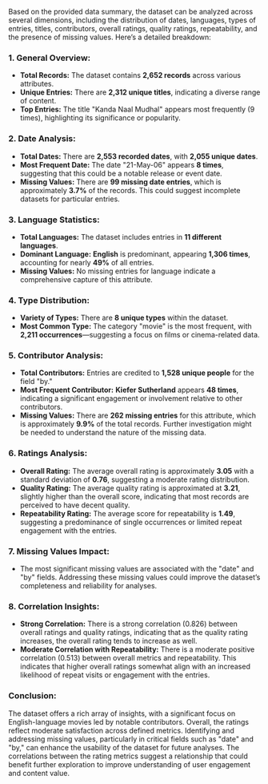 Based on the provided data summary, the dataset can be analyzed across several dimensions, including the distribution of dates, languages, types of entries, titles, contributors, overall ratings, quality ratings, repeatability, and the presence of missing values. Here’s a detailed breakdown:

### 1. **General Overview:**
- **Total Records:** The dataset contains **2,652 records** across various attributes.
- **Unique Entries:** There are **2,312 unique titles**, indicating a diverse range of content.
- **Top Entries:** The title "Kanda Naal Mudhal" appears most frequently (9 times), highlighting its significance or popularity.

### 2. **Date Analysis:**
- **Total Dates:** There are **2,553 recorded dates**, with **2,055 unique dates**. 
- **Most Frequent Date:** The date "21-May-06" appears **8 times**, suggesting that this could be a notable release or event date.
- **Missing Values:** There are **99 missing date entries**, which is approximately **3.7%** of the records. This could suggest incomplete datasets for particular entries.

### 3. **Language Statistics:**
- **Total Languages:** The dataset includes entries in **11 different languages**.
- **Dominant Language:** **English** is predominant, appearing **1,306 times**, accounting for nearly **49%** of all entries.
- **Missing Values:** No missing entries for language indicate a comprehensive capture of this attribute.

### 4. **Type Distribution:**
- **Variety of Types:** There are **8 unique types** within the dataset.
- **Most Common Type:** The category "movie" is the most frequent, with **2,211 occurrences**—suggesting a focus on films or cinema-related data.

### 5. **Contributor Analysis:**
- **Total Contributors:** Entries are credited to **1,528 unique people** for the field "by."
- **Most Frequent Contributor:** **Kiefer Sutherland** appears **48 times**, indicating a significant engagement or involvement relative to other contributors.
- **Missing Values:** There are **262 missing entries** for this attribute, which is approximately **9.9%** of the total records. Further investigation might be needed to understand the nature of the missing data.

### 6. **Ratings Analysis:**
- **Overall Rating:** The average overall rating is approximately **3.05** with a standard deviation of **0.76**, suggesting a moderate rating distribution.
- **Quality Rating:** The average quality rating is approximated at **3.21**, slightly higher than the overall score, indicating that most records are perceived to have decent quality.
- **Repeatability Rating:** The average score for repeatability is **1.49**, suggesting a predominance of single occurrences or limited repeat engagement with the entries.

### 7. **Missing Values Impact:**
- The most significant missing values are associated with the "date" and "by" fields. Addressing these missing values could improve the dataset’s completeness and reliability for analyses.
  
### 8. **Correlation Insights:**
- **Strong Correlation:** There is a strong correlation (0.826) between overall ratings and quality ratings, indicating that as the quality rating increases, the overall rating tends to increase as well.
- **Moderate Correlation with Repeatability:** There is a moderate positive correlation (0.513) between overall metrics and repeatability. This indicates that higher overall ratings somewhat align with an increased likelihood of repeat visits or engagement with the entries.
  
### **Conclusion:**
The dataset offers a rich array of insights, with a significant focus on English-language movies led by notable contributors. Overall, the ratings reflect moderate satisfaction across defined metrics. Identifying and addressing missing values, particularly in critical fields such as "date" and "by," can enhance the usability of the dataset for future analyses. The correlations between the rating metrics suggest a relationship that could benefit further exploration to improve understanding of user engagement and content value.